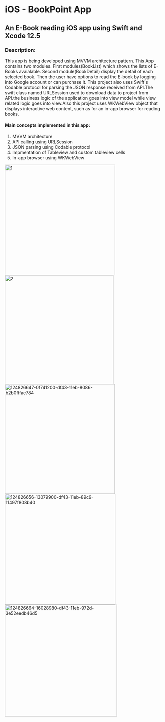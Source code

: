 # iOS - BookPoint App
## An E-Book reading iOS app using Swift and Xcode 12.5
### Description:
This app is being developed using MVVM architecture pattern. This App contains two modules. First modules(BookList) which shows the lists of E-Books avaialable. Second module(BookDetail) display the detail of each selected book. Then the user have options to read the E-book by logging into Google account or can purchase it.
This project also uses Swift's Codable protocol for parsing the JSON response received from API.The swift class named URLSession used to download data to project from API.the business logic of the application goes into view model while view related logic goes into view.Also this project uses WKWebView object that displays interactive web content, such as for an in-app browser for reading books.
#### Main concepts implemented in this app:
1. MVVM architecture 
2. API calling using URLSession
3. JSON parsing using Codable protocol
4. Impmentation of Tableview and custom tableview cells
5. In-app browser using WKWebView

<img width="352" alt="1" src="https://user-images.githubusercontent.com/30163040/126702874-2befebba-b0ff-471a-b413-ac11acaca93a.png">  <img width="347" alt="2" src="https://user-images.githubusercontent.com/30163040/126702829-b573b658-038b-404b-b73b-e8842bd14e6d.png"><img width="351" alt="124826647-0f741200-df43-11eb-8086-b2b0fffae784" src="https://user-images.githubusercontent.com/30163040/126703906-132cdc52-e1bf-40d7-a2c9-69082d9e68ee.png">
<img width="353" alt="124826656-13079900-df43-11eb-89c9-11497f808b40" src="https://user-images.githubusercontent.com/30163040/126703949-ad10c64d-64c4-4d27-a0c4-cf64c6c655fb.png">
<img width="358" alt="124826664-16028980-df43-11eb-972d-3e52eedb46d5" src="https://user-images.githubusercontent.com/30163040/126703989-6a77a343-8059-416c-a922-ae6b8415cf32.png">



